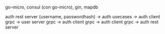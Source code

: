 go-micro, consul (con go-micro), gin, mapdb

auth rest server (username, passwordhash) -> auth usecases -> auth client grpc  -> user server grpc -> auth client grpc -> auth client grpc -> auth rest server 